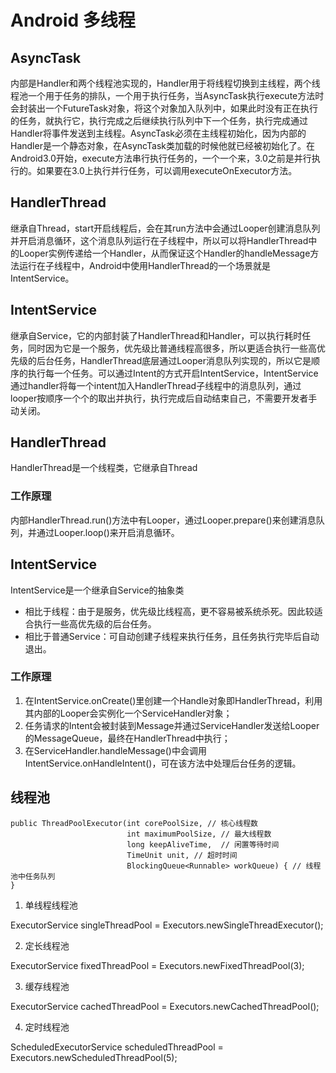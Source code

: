 # Android 多线程

## AsyncTask

内部是Handler和两个线程池实现的，Handler用于将线程切换到主线程，两个线程池一个用于任务的排队，一个用于执行任务，当AsyncTask执行execute方法时会封装出一个FutureTask对象，将这个对象加入队列中，如果此时没有正在执行的任务，就执行它，执行完成之后继续执行队列中下一个任务，执行完成通过Handler将事件发送到主线程。AsyncTask必须在主线程初始化，因为内部的Handler是一个静态对象，在AsyncTask类加载的时候他就已经被初始化了。在Android3.0开始，execute方法串行执行任务的，一个一个来，3.0之前是并行执行的。如果要在3.0上执行并行任务，可以调用executeOnExecutor方法。

##  HandlerThread

继承自Thread，start开启线程后，会在其run方法中会通过Looper创建消息队列并开启消息循环，这个消息队列运行在子线程中，所以可以将HandlerThread中的Looper实例传递给一个Handler，从而保证这个Handler的handleMessage方法运行在子线程中，Android中使用HandlerThread的一个场景就是IntentService。

##  IntentService

继承自Service，它的内部封装了HandlerThread和Handler，可以执行耗时任务，同时因为它是一个服务，优先级比普通线程高很多，所以更适合执行一些高优先级的后台任务，HandlerThread底层通过Looper消息队列实现的，所以它是顺序的执行每一个任务。可以通过Intent的方式开启IntentService，IntentService通过handler将每一个intent加入HandlerThread子线程中的消息队列，通过looper按顺序一个个的取出并执行，执行完成后自动结束自己，不需要开发者手动关闭。

## HandlerThread

HandlerThread是一个线程类，它继承自Thread

### 工作原理

内部HandlerThread.run()方法中有Looper，通过Looper.prepare()来创建消息队列，并通过Looper.loop()来开启消息循环。

## IntentService

IntentService是一个继承自Service的抽象类

* 相比于线程：由于是服务，优先级比线程高，更不容易被系统杀死。因此较适合执行一些高优先级的后台任务。
* 相比于普通Service：可自动创建子线程来执行任务，且任务执行完毕后自动退出。

### 工作原理

1. 在IntentService.onCreate()里创建一个Handle对象即HandlerThread，利用其内部的Looper会实例化一个ServiceHandler对象；
2. 任务请求的Intent会被封装到Message并通过ServiceHandler发送给Looper的MessageQueue，最终在HandlerThread中执行；
3. 在ServiceHandler.handleMessage()中会调用IntentService.onHandleIntent()，可在该方法中处理后台任务的逻辑。

## 线程池

```
public ThreadPoolExecutor(int corePoolSize, // 核心线程数
                          int maximumPoolSize, // 最大线程数
                          long keepAliveTime,  // 闲置等待时间
                          TimeUnit unit, // 超时时间
                          BlockingQueue<Runnable> workQueue) { // 线程池中任务队列
}
```

1. 单线程线程池

ExecutorService singleThreadPool = Executors.newSingleThreadExecutor();

2. 定长线程池

ExecutorService fixedThreadPool = Executors.newFixedThreadPool(3);

3. 缓存线程池

ExecutorService cachedThreadPool = Executors.newCachedThreadPool();

4. 定时线程池

ScheduledExecutorService scheduledThreadPool = Executors.newScheduledThreadPool(5);
